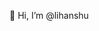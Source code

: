   👋 Hi, I’m @lihanshu

<!---
lihanshu/lihanshu is a ✨ special ✨ repository because its `README.md` (this file) appears on your GitHub profile.
You can click the Preview link to take a look at your changes.
--->
